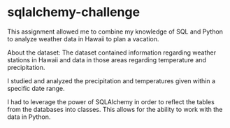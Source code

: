 # sqlalchemy-challenge

This assignment allowed me to combine my knowledge of SQL and Python to analyze weather data in Hawaii to plan a vacation.

About the dataset: The dataset contained information regarding weather stations in Hawaii and data in those areas regarding temperature and precipitation.

I studied and analyzed the precipitation and temperatures given within a specific date range.

I had to leverage the power of SQLAlchemy in order to reflect the tables from the databases into classes. This allows for the ability to work with the data in Python.

